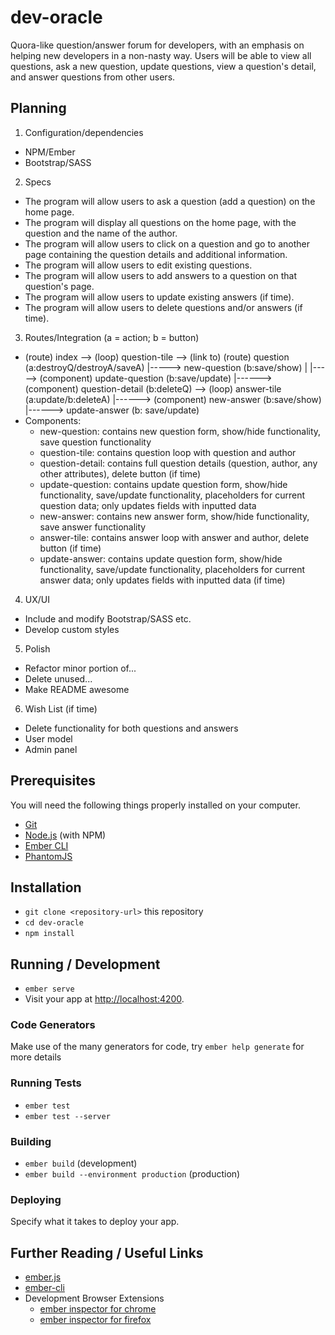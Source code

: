 # dev-oracle

Quora-like question/answer forum for developers, with an emphasis on helping new developers in a non-nasty way. Users will be able to view all questions, ask a new question, update questions, view a question's detail, and answer questions from other users.

## Planning

1. Configuration/dependencies
  * NPM/Ember
  * Bootstrap/SASS

2. Specs
  * The program will allow users to ask a question (add a question) on the home page.
  * The program will display all questions on the home page, with the question and the name of the author.
  * The program will allow users to click on a question and go to another page containing the question details and additional information.
  * The program will allow users to edit existing questions.
  * The program will allow users to add answers to a question on that question's page.
  * The program will allow users to update existing answers (if time).
  * The program will allow users to delete questions and/or answers (if time).

3. Routes/Integration (a = action; b = button)
  * (route) index --> (loop) question-tile --> (link to) (route) question (a:destroyQ/destroyA/saveA)
      |-----> new-question (b:save/show)        |
                                                |-----> (component) update-question (b:save/update)
                                                |------> (component) question-detail (b:deleteQ) --> (loop) answer-tile (a:update/b:deleteA)
                                                |------> (component) new-answer (b:save/show)         |------> update-answer (b: save/update)
  * Components:
    * new-question: contains new question form, show/hide functionality, save question functionality
    * question-tile: contains question loop with question and author
    * question-detail: contains full question details (question, author, any other attributes), delete button (if time)
    * update-question: contains update question form, show/hide functionality, save/update functionality, placeholders for current question data; only updates fields with inputted data
    * new-answer: contains new answer form, show/hide functionality, save answer functionality
    * answer-tile: contains answer loop with answer and author, delete button (if time)
    * update-answer: contains update question form, show/hide functionality, save/update functionality, placeholders for current answer data; only updates fields with inputted data (if time)

4. UX/UI
  * Include and modify Bootstrap/SASS etc.
  * Develop custom styles

5. Polish
  * Refactor minor portion of...
  * Delete unused...
  * Make README awesome

6. Wish List (if time)
  * Delete functionality for both questions and answers
  * User model
  * Admin panel

## Prerequisites

You will need the following things properly installed on your computer.

* [Git](https://git-scm.com/)
* [Node.js](https://nodejs.org/) (with NPM)
* [Ember CLI](https://ember-cli.com/)
* [PhantomJS](http://phantomjs.org/)

## Installation

* `git clone <repository-url>` this repository
* `cd dev-oracle`
* `npm install`

## Running / Development

* `ember serve`
* Visit your app at [http://localhost:4200](http://localhost:4200).

### Code Generators

Make use of the many generators for code, try `ember help generate` for more details

### Running Tests

* `ember test`
* `ember test --server`

### Building

* `ember build` (development)
* `ember build --environment production` (production)

### Deploying

Specify what it takes to deploy your app.

## Further Reading / Useful Links

* [ember.js](http://emberjs.com/)
* [ember-cli](https://ember-cli.com/)
* Development Browser Extensions
  * [ember inspector for chrome](https://chrome.google.com/webstore/detail/ember-inspector/bmdblncegkenkacieihfhpjfppoconhi)
  * [ember inspector for firefox](https://addons.mozilla.org/en-US/firefox/addon/ember-inspector/)
